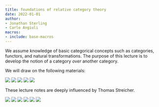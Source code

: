 ```yaml
---
title: foundations of relative category theory
date: 2022-01-01
author:
- Jonathan Sterling
- Carlo Angiuli
macros:
- include: base-macros
---
```


We assume knowledge of basic categorical concepts such as categories, functors,
and natural transformations. The purpose of this lecture is to develop the
notion of a category *over* another category.

We will draw on the following materials:

![](ahrens-lumsdaine-2019?collapse=true)
![](benabou-1985?collapse=true)
![](borceux-hca-2?collapse=true)
![](jacobs-1999?collapse=true)
![](streicher-fcjb?collapse=true)

These lecture notes are deeply influenced by Thomas Streicher.

![](frct-000R)
![](frct-0008)
![](frct-0009)
![](frct-000E)
![](frct-000N)
![](frct-0012)
